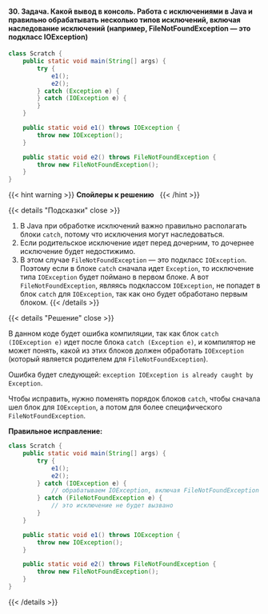 #### 30. Задача. Какой вывод в консоль. Работа с исключениями в Java и правильно обрабатывать несколько типов исключений, включая наследование исключений (например, FileNotFoundException — это подкласс IOException)

```java
class Scratch {
    public static void main(String[] args) {
        try {
            e1();
            e2();
        } catch (Exception e) {
        } catch (IOException e) {
        }
    }

    public static void e1() throws IOException {
        throw new IOException();
    }

    public static void e2() throws FileNotFoundException {
        throw new FileNotFoundException();
    }
}

```

{{< hint warning >}}
**Спойлеры к решению**  
{{< /hint >}}

{{< details "Подсказки" close >}}

1. В Java при обработке исключений важно правильно располагать блоки `catch`, потому что исключения могут наследоваться.
2. Если родительское исключение идет перед дочерним, то дочернее исключение будет недостижимо.
3. В этом случае `FileNotFoundException` — это подкласс `IOException`. Поэтому если в блоке `catch` сначала идет `Exception`, то исключение типа `IOException` будет поймано в первом блоке. А вот `FileNotFoundException`, являясь подклассом `IOException`, не попадет в блок `catch` для `IOException`, так как оно будет обработано первым блоком.
{{< /details >}}

{{< details "Решение" close >}}

В данном коде будет ошибка компиляции, так как блок `catch (IOException e)` идет после блока `catch (Exception e)`, и компилятор не может понять, какой из этих блоков должен обработать `IOException` (который является родителем для `FileNotFoundException`).

Ошибка будет следующей: `exception IOException is already caught by Exception`.

Чтобы исправить, нужно поменять порядок блоков `catch`, чтобы сначала шел блок для `IOException`, а потом для более специфического `FileNotFoundException`.

**Правильное исправление:**

```java
class Scratch {
    public static void main(String[] args) {
        try {
            e1();
            e2();
        } catch (IOException e) {
            // обрабатываем IOException, включая FileNotFoundException
        } catch (FileNotFoundException e) {
            // это исключение не будет вызвано
        }
    }

    public static void e1() throws IOException {
        throw new IOException();
    }

    public static void e2() throws FileNotFoundException {
        throw new FileNotFoundException();
    }
}
```
{{< /details >}}
